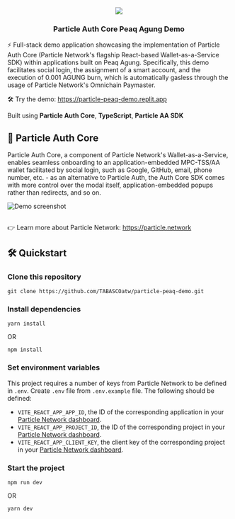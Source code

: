 <div align="center">
  <a href="https://particle.network/">
    <img src="https://i.imgur.com/xmdzXU4.png" />
  </a>
  <h3>
    Particle Auth Core Peaq Agung Demo
  </h3>
</div>

⚡️ Full-stack demo application showcasing the implementation of Particle Auth Core (Particle Network's flagship React-based Wallet-as-a-Service SDK) within applications built on Peaq Agung. Specifically, this demo facilitates social login, the assignment of a smart account, and the execution of 0.001 AGUNG burn, which is automatically gasless through the usage of Particle Network's Omnichain Paymaster.

🛠️ Try the demo: https://particle-peaq-demo.replit.app

Built using **Particle Auth Core**, **TypeScript**, **Particle AA SDK**

## 🔑 Particle Auth Core
Particle Auth Core, a component of Particle Network's Wallet-as-a-Service, enables seamless onboarding to an application-embedded MPC-TSS/AA wallet facilitated by social login, such as Google, GitHub, email, phone number, etc. - as an alternative to Particle Auth, the Auth Core SDK comes with more control over the modal itself, application-embedded popups rather than redirects, and so on.

![Demo screenshot](https://i.imgur.com/9n8owNr.png)

##

👉 Learn more about Particle Network: https://particle.network

## 🛠️ Quickstart

### Clone this repository
```
git clone https://github.com/TABASCOatw/particle-peaq-demo.git
```

### Install dependencies
```
yarn install
```
OR
```
npm install
```

### Set environment variables
This project requires a number of keys from Particle Network to be defined in `.env`. Create `.env` file from `.env.example` file. The following should be defined:
- `VITE_REACT_APP_APP_ID`, the ID of the corresponding application in your [Particle Network dashboard](https://dashboard.particle.network/#/applications).
- `VITE_REACT_APP_PROJECT_ID`, the ID of the corresponding project in your [Particle Network dashboard](https://dashboard.particle.network/#/applications).
-  `VITE_REACT_APP_CLIENT_KEY`, the client key of the corresponding project in your [Particle Network dashboard](https://dashboard.particle.network/#/applications).

### Start the project
```
npm run dev
```
OR
```
yarn dev
```